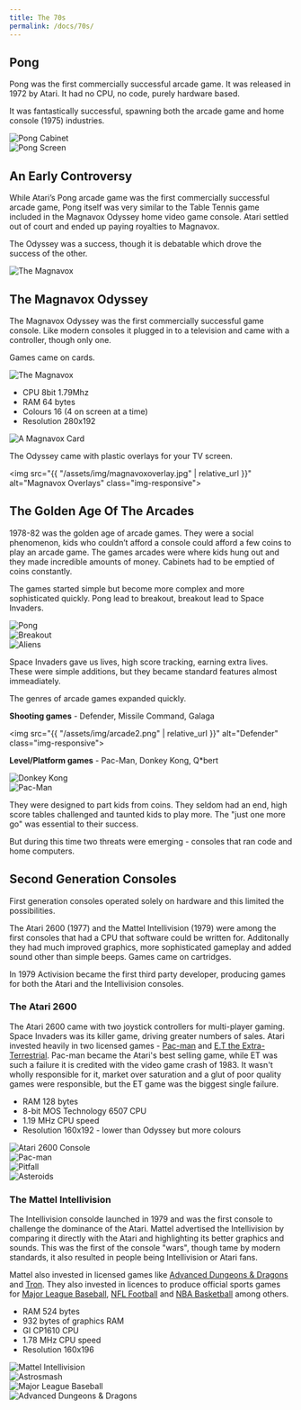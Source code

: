 ```yaml
---
title: The 70s
permalink: /docs/70s/
---
```


## Pong

<div class="row">
    <div class="col-md-6">        
        <p>Pong was the first commercially successful arcade game. It was released in 1972 by Atari. It had no CPU, no code, purely hardware based.  
        </p>
        <p>
        It was fantastically successful, spawning both the arcade game and home console (1975) industries.  
        </p>
        </div>        
        <div class="col-md-6">            
        <img src="{{ "/assets/img/pong.jpg" | relative_url }}" alt="Pong Cabinet" class="img-responsive">
    </div>
</div>
<centre><img src="{{ "/assets/img/pong2.png" | relative_url }}" alt="Pong Screen" class="img-responsive"></centre>  

## An Early Controversy

<div class="row">
    <div class="col-md-6">        
        <p>While Atari’s Pong arcade game was the first commercially successful arcade game, Pong itself was very similar to the Table Tennis game included in the Magnavox Odyssey home video game console. Atari settled out of court and ended up paying royalties to Magnavox.  
        </p>
        <p>
        The Odyssey was a success, though it is debatable which drove the success of the other.
        </p>
    </div>        
     <div class="col-md-6">            
        <img src="{{ "/assets/img/magnavox.jpg" | relative_url }}" alt="The Magnavox" class="img-responsive">
    </div>
</div>

## The Magnavox Odyssey

<div class="row">
    <div class="col-md-6">        
        <p>The Magnavox Odyssey was the first commercially successful game console. Like modern consoles it plugged in to a television and came with a controller, though only one.
        </p>
        <p>
        Games came on cards.
        </p>
        </div>        
        <div class="col-md-6">            
        <img src="{{ "/assets/img/magnavox.jpg" | relative_url }}" alt="The Magnavox" class="img-responsive">
    </div>
</div>

<div class="row">
    <div class="col-md-6">        
        <ul>
        <li>CPU 8bit 1.79Mhz</li>
        <li>RAM 64 bytes</li>
        <li>Colours 16 (4 on screen at a time)</li>
        <li>Resolution 280x192</li>
        </ul>
    </div>
    <div class="col-md-6">            
        <img src="{{ "/assets/img/magnavoxcard.jpg" | relative_url }}" alt="A Magnavox Card" class="img-responsive">
    </div>
</div>

The Odyssey came with plastic overlays for your TV screen.  

<centre><img src="{{ "/assets/img/magnavoxoverlay.jpg" | relative_url }}" alt="Magnavox Overlays" class="img-responsive"></centre>

## The Golden Age Of The Arcades

1978-82 was the golden age of arcade games. They were a social phenomenon, kids who couldn’t afford a console could afford a few coins to play an arcade game. The games arcades were where kids hung out and they made incredible amounts of money. Cabinets had to be emptied of coins constantly.  

The games started simple but become more complex and more sophisticated quickly. Pong lead to breakout, breakout lead to Space Invaders.  

<div class="row">
    <div class="col-md-6">        
    <img src="{{ "/assets/img/pong1.png" | relative_url }}" alt="Pong" class="img-responsive">
    </div>        
    <div class="col-md-6">            
    <img src="{{ "/assets/img/arcade1.png" | relative_url }}" alt="Breakout" class="img-responsive">
    </div>  
    <div class="col-md-6">            
    <img src="{{ "/assets/img/arcade3.jpg" | relative_url }}" alt="Aliens" class="img-responsive">
    </div>
</div>

Space Invaders gave us lives, high score tracking, earning extra lives. These were simple additions, but they became standard features almost immeadiately.  

The genres of arcade games expanded quickly.  

**Shooting games** - Defender, Missile Command, Galaga  

<centre><img src="{{ "/assets/img/arcade2.png" | relative_url }}" alt="Defender" class="img-responsive"></centre>

**Level/Platform games** - Pac-Man, Donkey Kong, Q*bert  

<div class="row">
    <div class="col-md-6">            
    <img src="{{ "/assets/img/arcade4.jpg" | relative_url }}" alt="Donkey Kong" class="img-responsive">
    <div class="col-md-6">            
    <img src="{{ "/assets/img/arcade5.jpg" | relative_url }}" alt="Pac-Man" class="img-responsive">
    </div>
</div>

They were designed to part kids from coins. They seldom had an end, high score tables challenged and taunted kids to play more. The "just one more go" was essential to their success.  

But during this time two threats were emerging - consoles that ran code and home computers.  

## Second Generation Consoles

First generation consoles operated solely on hardware and this limited the possibilities.  

The Atari 2600 (1977) and the Mattel Intellivision (1979) were among the first consoles that had a CPU that software could be written for. Additonally they had much improved graphics, more sophisticated gameplay and added sound other than simple beeps. Games came on cartridges.  

In 1979 Activision became the first third party developer, producing games for both the Atari and the Intellivision consoles.  

### The Atari 2600

The Atari 2600 came with two joystick controllers for multi-player gaming. Space Invaders was its killer game, driving greater numbers of sales. Atari invested heavily in two licensed games - [Pac-man](https://en.wikipedia.org/wiki/Pac-Man_(Atari_2600)) and [E.T the Extra-Terrestrial](https://en.wikipedia.org/wiki/E.T._the_Extra-Terrestrial_(video_game)). Pac-man became the Atari's best selling game, while ET was such a failure it is credited with the video game crash of 1983. It wasn't wholly responsible for it, market over saturation and a glut of poor quality games were responsible, but the ET game was the biggest single failure.  

<div class="row">
    <div class="col-md-6">        
        <ul>
        <li>RAM 128 bytes</li>
        <li>8-bit MOS Technology 6507 CPU</li>
        <li>1.19 MHz CPU speed</li>
        <li>Resolution 160x192 - lower than Odyssey but more colours</li>
        </ul>
        <div class="col-md-6">            
        <img src="{{ "/assets/img/atari.jpg" | relative_url }}" alt="Atari 2600 Console" class="img-responsive">
    </div>
</div>


<div class="row">
    <div class="col-md-6">        
    <img src="{{ "/assets/img/atarig1.png" | relative_url }}" alt="Pac-man" class="img-responsive">
    </div>        
    <div class="col-md-6">            
    <img src="{{ "/assets/img/atarig2.jpg" | relative_url }}" alt="Pitfall" class="img-responsive">
    <div class="col-md-6">            
    <img src="{{ "/assets/img/atarig3.jpg" | relative_url }}" alt="Asteroids" class="img-responsive">
    </div>
</div>

### The Mattel Intellivision

The Intellivision consolde launched in 1979 and was the first console to challenge the dominance of the Atari. Mattel advertised the 
Intellivision by comparing it directly with the Atari and highlighting its better graphics and sounds. This was the first of the console "wars", though tame by modern standards, it also resulted in people being Intellivision or Atari fans.

Mattel also invested in licensed games like [Advanced Dungeons & Dragons](https://en.wikipedia.org/wiki/Advanced_Dungeons_%26_Dragons:_Cloudy_Mountain) and [Tron](https://en.wikipedia.org/wiki/Tron:_Deadly_Discs). They also invested in licences to produce official sports games for [Major League Baseball](https://en.wikipedia.org/wiki/Baseball_(Intellivision_game)), [NFL Football](https://en.wikipedia.org/wiki/NFL_Football_(video_game)) and [NBA Basketball](https://en.wikipedia.org/wiki/Basketball_(Intellivision_game)) among others.


<div class="row">
    <div class="col-md-6">        
        <ul>
        <li>RAM 524 bytes</li>
        <li>932 bytes of graphics RAM</li>
        <li>GI CP1610 CPU</li>
        <li>1.78 MHz CPU speed</li>
        <li>Resolution 160x196</li>
        </ul>
        <div class="col-md-6">            
        <img src="{{ "/assets/img/mattel.jpg" | relative_url }}" alt="Mattel Intellivision" class="img-responsive">
    </div>
</div>


<div class="row">
    <div class="col-md-6">        
    <img src="{{ "/assets/img/mattel1.jpg" | relative_url }}" alt="Astrosmash" class="img-responsive">
    </div>        
    <div class="col-md-6">            
    <img src="{{ "/assets/img/mattel2.png" | relative_url }}" alt="Major League Baseball" class="img-responsive">
    <div class="col-md-6">            
    <img src="{{ "/assets/img/mattel3.png" | relative_url }}" alt="Advanced Dungeons & Dragons" class="img-responsive">
    </div>
</div>

